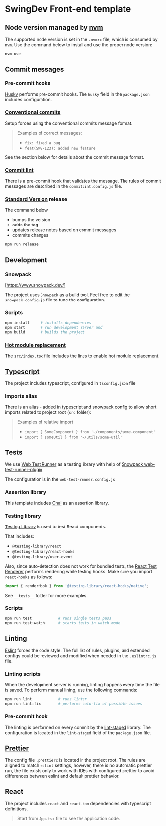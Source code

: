 # SwingDev Front-end template

## Node version managed by [nvm](https://github.com/nvm-sh/nvm)

The supported node version is set in the `.nvmrc` file, which is consumed by `nvm`.
Use the command below to install and use the proper node version:

```sh
nvm use
```

## Commit messages

### Pre-commit hooks

[Husky](https://github.com/typicode/husky#readme) performs pre-commit hooks.
The `husky` field in the `package.json` includes configuration.

### [Conventional commits](https://www.conventionalcommits.org/en/v1.0.0/)

Setup forces using the conventional commits message format.

> Examples of correct messages:
>
> - `fix: fixed a bug`
> - `feat(SWG-123): added new feature`

See the section below for details about the commit message format.

### [Commit lint](https://commitlint.js.org/#/)

There is a pre-commit hook that validates the message.
The rules of commit messages are described in the `commitlint.config.js` file.

### [Standard Version](https://github.com/conventional-changelog/standard-version) release

The command below

- bumps the version
- adds the tag
- updates release notes based on commit messages
- commits changes

```sh
npm run release
```

## Development

### Snowpack

[https://www.snowpack.dev/]

The project uses `Snowpack` as a build tool. Feel free to edit the `snowpack.config.js` file to tune the configuration.

### Scripts

```sh
npm install     # installs dependencies
npm start       # run development server and
npm build       # builds the project
```

### [Hot module replacement](https://snowpack.dev/concepts/hot-module-replacement)

The `src/index.tsx` file includes the lines to enable hot module replacement.

## [Typescript](https://www.typescriptlang.org/)

The project includes typescript, configured in `tsconfig.json` file

### Imports alias

There is an alias `~` added in typescript and snowpack config to allow short imports related to project root (`src` folder):

> Examples of relative import
>
> - `import { SomeComponent } from '~/components/some-component'`
> - `import { someUtil } from '~/utils/some-util'`

## Tests

We use [Web Test Runner](https://modern-web.dev/docs/test-runner/overview/) as a testing library with help of [Snowpack web-test-runner-plugin](https://www.npmjs.com/package/@snowpack/web-test-runner-plugin)

The configuration is in the `web-test-runner.config.js`

### Assertion library

This template includes [Chai](https://github.com/chaijs/chai) as an assertion library. 

### Testing library

[Testing Library](https://testing-library.com/) is used to test React components. 

That includes:
- `@testing-library/react`
- `@testing-library/react-hooks`
- `@testing-library/user-event`

Also, since auto-detection does not work for bundled tests, the [React Test Renderer](https://reactjs.org/docs/test-renderer.html) performs rendering while testing hooks. Make sure you import `react-hooks` as follows:

```typescript
import { renderHook } from '@testing-library/react-hooks/native';
```

See `__tests__` folder for more examples.

### Scripts

```sh
npm run test            # runs single tests pass
npm run test:watch      # starts tests in watch mode
```

## Linting

[Eslint](https://eslint.org/) forces the code style.
The full list of rules, plugins, and extended configs could be reviewed and modified when needed in the `.eslintrc.js` file.

### Linting scripts

When the development server is running, linting happens every time the file is saved. To perform manual lining, use the following commands:

```sh
npm run lint            # runs linter
npm run lint:fix        # performs auto-fix of possible issues
```

### Pre-commit hook

The linting is performed on every commit by the [lint-staged](https://github.com/okonet/lint-staged#readme) library.
The configuration is located in the `lint-staged` field of the `package.json` file.

## [Prettier](https://prettier.io/)

The config file `.prettierc` is located in the project root. The rules are aligned to match `eslint` settings, however, there is no automatic prettier run, the file exists only to work with IDEs with configured prettier to avoid differences between eslint and default prettier behavior.

## React

The project includes `react` and `react-dom` dependencies with typescript definitions. 

> Start from `App.tsx` file to see the application code.
